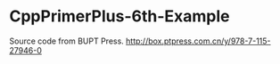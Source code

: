 # CppPrimerPlus-6th-Example
Source code from BUPT Press.
http://box.ptpress.com.cn/y/978-7-115-27946-0